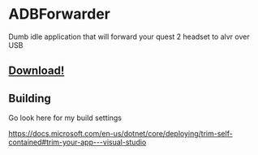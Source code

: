 # ADBForwarder
 Dumb idle application that will forward your quest 2 headset to alvr over USB

## [Download!](https://github.com/AtlasTheProto/ADBForwarder/releases/latest/download/ADBForwarder.exe)

## Building

Go look here for my build settings

https://docs.microsoft.com/en-us/dotnet/core/deploying/trim-self-contained#trim-your-app---visual-studio
